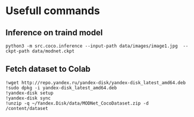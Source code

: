 # Usefull commands

## Inference on traind model

```
python3 -m src.coco.inference --input-path data/images/image1.jpg  --ckpt-path data/modnet.ckpt 
```

## Fetch dataset to Colab

```
!wget http://repo.yandex.ru/yandex-disk/yandex-disk_latest_amd64.deb
!sudo dpkg -i yandex-disk_latest_amd64.deb
!yandex-disk setup
!yandex-disk sync
!unzip -q ~/Yandex.Disk/data/MODNet_CocoDataset.zip -d /content/dataset
```

